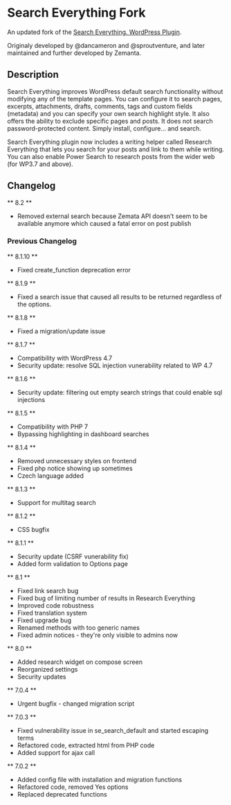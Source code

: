 # Search Everything Fork

An updated fork of the [Search Everything. WordPress Plugin](https://wordpress.org/plugins/search-everything).

Originaly developed by @dancameron and @sproutventure, and later maintained and further developed by Zemanta.

## Description

Search Everything improves WordPress default search functionality without modifying any of the template pages. You can configure it to search pages, excerpts, attachments, drafts, comments, tags and custom fields (metadata) and you can specify your own search highlight style. It also offers the ability to exclude specific pages and posts. It does not search password-protected content. Simply install, configure... and search.

Search Everything plugin now includes a writing helper called Research Everything that lets you search for your posts and link to them while writing. You can also enable Power Search to research posts from the wider web (for WP3.7 and above).

## Changelog

** 8.2 **

- Removed external search because Zemata API doesn't seem to be available anymore which caused a fatal error on post publish

### Previous Changelog

** 8.1.10 **

- Fixed create_function deprecation error

** 8.1.9 **

- Fixed a search issue that caused all results to be returned regardless of the options.

** 8.1.8 **

- Fixed a migration/update issue

** 8.1.7 **

- Compatibility with WordPress 4.7
- Security update: resolve SQL injection vunerability related to WP 4.7

** 8.1.6 **

- Security update: filtering out empty search strings that could enable sql injections

** 8.1.5 **

- Compatibility with PHP 7
- Bypassing highlighting in dashboard searches

** 8.1.4 **

- Removed unnecessary styles on frontend
- Fixed php notice showing up sometimes
- Czech language added

** 8.1.3 **

- Support for multitag search

** 8.1.2 **

- CSS bugfix

** 8.1.1 **

- Security update (CSRF vunerability fix)
- Added form validation to Options page

** 8.1 **

- Fixed link search bug
- Fixed bug of limiting number of results in Research Everything
- Improved code robustness
- Fixed translation system
- Fixed upgrade bug
- Renamed methods with too generic names
- Fixed admin notices - they're only visible to admins now

** 8.0 **

- Added research widget on compose screen
- Reorganized settings
- Security updates

** 7.0.4 **

- Urgent bugfix - changed migration script

** 7.0.3 **

- Fixed vulnerability issue in se_search_default and started escaping terms
- Refactored code, extracted html from PHP code
- Added support for ajax call

** 7.0.2 **

- Added config file with installation and migration functions
- Refactored code, removed Yes options
- Replaced deprecated functions
